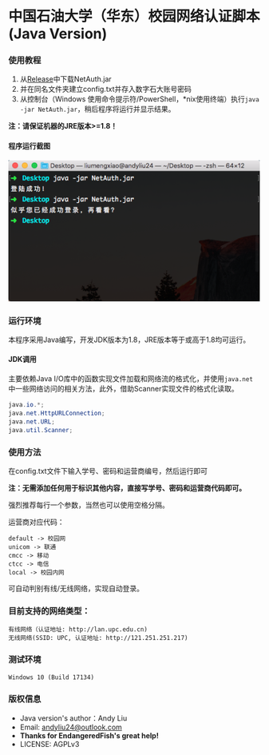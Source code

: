 # 中国石油大学（华东）校园网络认证脚本 (Java Version)

### 使用教程
1. 从[Release](https://github.com/andyliu24/UPCNet/releases "Release")中下载NetAuth.jar
2. 并在同名文件夹建立config.txt并存入数字石大账号密码
3. 从控制台（Windows 使用命令提示符/PowerShell，*nix使用终端）执行`java -jar NetAuth.jar`，稍后程序将运行并显示结果。

**注：请保证机器的JRE版本>=1.8！**

#### 程序运行截图
![](login.png)

### 运行环境
本程序采用Java编写，开发JDK版本为1.8，JRE版本等于或高于1.8均可运行。

#### JDK调用
主要依赖Java I/O库中的函数实现文件加载和网络流的格式化，并使用`java.net`中一些网络访问的相关方法，此外，借助Scanner实现文件的格式化读取。

```java
java.io.*;
java.net.HttpURLConnection;
java.net.URL;
java.util.Scanner;
```

### 使用方法
在config.txt文件下输入学号、密码和运营商编号，然后运行即可

**注：无需添加任何用于标识其他内容，直接写学号、密码和运营商代码即可。**

强烈推荐每行一个参数，当然也可以使用空格分隔。

运营商对应代码：
```
default -> 校园网
unicom -> 联通
cmcc -> 移动
ctcc -> 电信
local -> 校园内网
```

可自动判别有线/无线网络，实现自动登录。


### 目前支持的网络类型：
````
有线网络（认证地址: http://lan.upc.edu.cn)
无线网络(SSID: UPC, 认证地址: http://121.251.251.217)
````

### 测试环境
```
Windows 10 (Build 17134)
```

### 版权信息

- Java version's author：Andy Liu
- Email: andyliu24@outlook.com
- **Thanks for EndangeredFish's great help!**
- LICENSE: AGPLv3